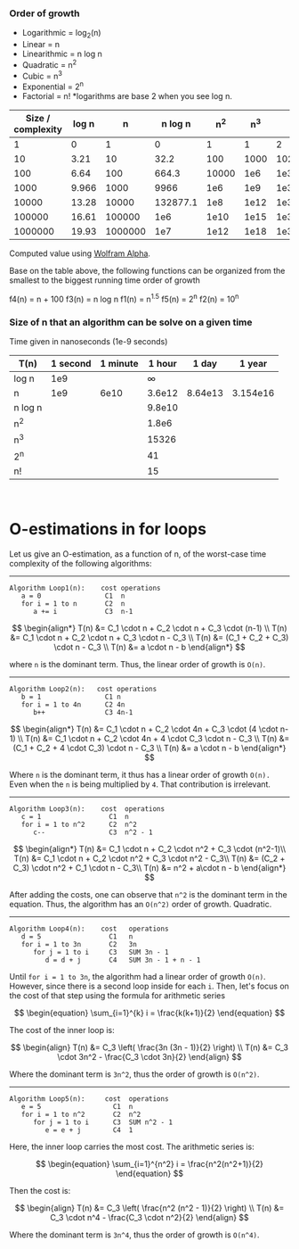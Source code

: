 ### Order of growth

- Logarithmic = log<sub>2</sub>(n)
- Linear = n
- Linearithmic = n log n
- Quadratic = n<sup>2</sup>
- Cubic = n<sup>3</sup>
- Exponential = 2<sup>n</sup>
- Factorial = n!
*logarithms are base 2 when you see log n.

| Size / complexity |     log n     |       n       |    n log n    |  n<sup>2</sup>   |  n<sup>3</sup>   |   2<sup>n</sup>  |      n!          |
|-------------------|---------------|---------------|---------------|------------------|------------------|------------------|------------------|
| 1                 | 0             | 1             | 0             | 1                | 1                | 2                | 1                |
| 10                | 3.21          | 10            | 32.2          | 100              | 1000             | 1024             | 36288e2          |
| 100               | 6.64          | 100           | 664.3         | 10000            | 1e6              | 1e30             | 9e157            |
| 1000              | 9.966         | 1000          | 9966          | 1e6              | 1e9              | 1e301            | 4e2567           |
| 10000             | 13.28         | 10000         | 132877.1      | 1e8              | 1e12             | 1e3010           | 2e35659          |
| 100000            | 16.61         | 100000        | 1e6           | 1e10             | 1e15             | 1e30102          | 2e456573         |
| 1000000           | 19.93         | 1000000       | 1e7           | 1e12             | 1e18             | 1e301029         | 8e5565708        |

Computed value using [Wolfram Alpha](https://www.wolframalpha.com).

Base on the table above, the following functions can be organized from the smallest to the biggest running time order of growth

f4(n) = n + 100
f3(n) = n log n
f1(n) = n<sup>1.5</sup>
f5(n) = 2<sup>n</sup>
f2(n) = 10<sup>n</sup>


### Size of n that an algorithm can be solve on a given time 
Time given in nanoseconds (1e-9 seconds)

| T(n)          | 1 second | 1 minute |  1 hour  |  1 day   |  1 year  |
| --------------|----------|----------|----------|----------|----------|
| log n         | 1e9      |          | &#x221e; |          |          |
| n             | 1e9      | 6e10     | 3.6e12   | 8.64e13  | 3.154e16 |
| n log n       |          |          | 9.8e10   |          |          |
| n<sup>2</sup> |          |          | 1.8e6    |          |          |
| n<sup>3</sup> |          |          | 15326    |          |          |
| 2<sup>n</sup> |          |          | 41       |          |          |
| n!            |          |          | 15       |          |          |
<br/>

# O-estimations in for loops
Let us give an O-estimation, as a function of n, of the worst-case time
complexity of the following algorithms:
***
```
Algorithm Loop1(n):    cost operations
   a = 0                C1  n
   for i = 1 to n       C2  n
      a += i            C3  n-1 
```

$$
\begin{align*}
T(n) &= C_1 \cdot n + C_2 \cdot n + C_3 \cdot (n-1) \\
T(n) &= C_1 \cdot n + C_2 \cdot n + C_3 \cdot n - C_3 \\
T(n) &= (C_1 + C_2 + C_3) \cdot n - C_3 \\
T(n) &= a \cdot n - b
\end{align*}
$$

where `n` is the dominant term. Thus, the linear order of growth is `O(n)`.
***
```
Algorithm Loop2(n):   cost operations
   b = 1                C1 n
   for i = 1 to 4n      C2 4n
      b++               C3 4n-1 
```

$$
\begin{align*}
T(n) &= C_1 \cdot n + C_2 \cdot 4n + C_3 \cdot (4 \cdot n-1) \\
T(n) &= C_1 \cdot n + C_2 \cdot 4n + 4 \cdot C_3 \cdot n - C_3 \\
T(n) &= (C_1 + C_2 + 4 \cdot C_3) \cdot n - C_3 \\
T(n) &= a \cdot n - b
\end{align*}
$$

Where `n` is the dominant term, it thus has a linear order of growth `O(n).`
Even when the `n` is being multiplied by `4`. That contribution is irrelevant.
***
```
Algorithm Loop3(n):    cost  operations
   c = 1                 C1  n
   for i = 1 to n^2      C2  n^2
      c--                C3  n^2 - 1 
```

$$
\begin{align*}
T(n) &= C_1 \cdot n + C_2 \cdot n^2 + C_3 \cdot (n^2-1)\\
T(n) &= C_1 \cdot n + C_2 \cdot n^2 + C_3 \cdot n^2 - C_3\\
T(n) &= (C_2 + C_3) \cdot n^2 + C_1 \cdot n - C_3\\
T(n) &= n^2 + a\cdot n - b
\end{align*}
$$

After adding the costs, one can observe that `n^2` is the dominant term in the equation.
Thus, the algorithm has an `O(n^2)` order of growth. Quadratic.
***
```
Algorithm Loop4(n):    cost   operations
   d = 5                 C1   n
   for i = 1 to 3n       C2   3n
      for j = 1 to i     C3   SUM 3n - 1 
         d = d + j       C4   SUM 3n - 1 + n - 1
```
Until `for i = 1 to 3n`, the algorithm had a linear order of growth `O(n)`.
However, since there is a second loop inside for each `i`. Then, let's focus on the cost of that step using the formula for arithmetic series

$$
\begin{equation}
\sum_{i=1}^{k} i = \frac{k(k+1)}{2}
\end{equation}
$$

The cost of the inner loop is:

$$
\begin{align}
T(n) &= C_3 \left( \frac{3n (3n - 1)}{2} \right) \\
T(n) &= C_3 \cdot 3n^2 - \frac{C_3 \cdot 3n}{2}
\end{align}
$$

Where the dominant term is `3n^2`, thus the order of growth is `O(n^2)`.
***
```
Algorithm Loop5(n):     cost  operations
   e = 5                  C1  n
   for i = 1 to n^2       C2  n^2
      for j = 1 to i      C3  SUM n^2 - 1
         e = e + j        C4  1
```
Here, the inner loop carries the most cost. The arithmetic series is:

$$
\begin{equation}
\sum_{i=1}^{n^2} i = \frac{n^2(n^2+1)}{2}
\end{equation}
$$

Then the cost is:

$$
\begin{align}
T(n) &= C_3 \left( \frac{n^2 (n^2 - 1)}{2} \right) \\
T(n) &= C_3 \cdot n^4 - \frac{C_3 \cdot n^2}{2}
\end{align}
$$

Where the dominant term is `3n^4`, thus the order of growth is `O(n^4)`.
